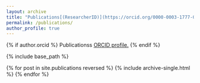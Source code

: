 ```yaml
---
layout: archive
title: "Publications[(ResearcherID)](https://orcid.org/0000-0003-1777-0530)"
permalink: /publications/
author_profile: true
---
```


{% if author.orcid %}
  Publicationss <u><a href="{{author.orcid}}">ORCID profile</a>.</u>
{% endif %}

{% include base_path %}

{% for post in site.publications reversed %}
  {% include archive-single.html %}
{% endfor %}
